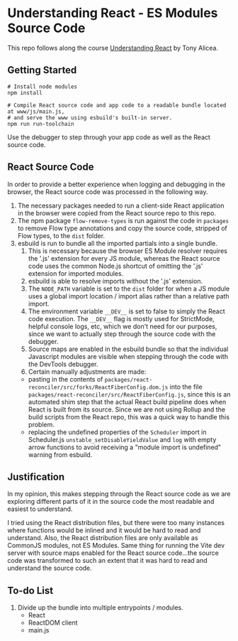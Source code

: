 # Understanding React - ES Modules Source Code

This repo follows along the course [Understanding React](https://understandingreact.com/) by Tony Alicea.

## Getting Started

```
# Install node modules
npm install

# Compile React source code and app code to a readable bundle located at www/js/main.js,
# and serve the www using esbuild's built-in server.
npm run run-toolchain
```

Use the debugger to step through your app code as well as the React source code.

## React Source Code

In order to provide a better experience when logging and debugging in the browser, the React source code was processed in the following way.

1. The necessary packages needed to run a client-side React application in the browser were copied from the React source repo to this repo.
1. The npm package `flow-remove-types` is run against the code in `packages` to remove Flow type annotations and copy the source code, stripped of Flow types, to the `dist` folder.
1. esbuild is run to bundle all the imported partials into a single bundle.
    1. This is necessary because the browser ES Module resolver requires the '.js' extension for every JS module, whereas the React source code uses the common Node.js shortcut of omitting the '.js' extension for imported modules.
    1. esbuild is able to resolve imports without the '.js' extension.
    1. The `NODE_PATH` variable is set to the `dist` folder for when a JS module uses a global import location / import alias rather than a relative path import.
    1. The environment variable `__DEV__` is set to false to simply the React code execution. The `__DEV__` flag is mostly used for StrictMode, helpful console logs, etc, which we don't need for our purposes, since we want to actually step through the source code with the debugger.
    1. Source maps are enabled in the esbuild bundle so that the individual Javascript modules are visible when stepping through the code with the DevTools debugger.
    1. Certain manually adjustments are made:
    - pasting in the contents of `packages/react-reconciler/src/forks/ReactFiberConfig.dom.js` into the file `packages/react-reconciler/src/ReactFiberConfig.js`, since this is an automated shim step that the actual React build pipeline does when React is built from its source. Since we are not using Rollup and the build scripts from the React repo, this was a quick way to handle this problem.
    - replacing the undefined properties of the `Scheduler` import in Scheduler.js `unstable_setDisableYieldValue` and `log` with empty arrow functions to avoid receiving a "module import is undefined" warning from esbuild.


## Justification
In my opinion, this makes stepping through the React source code as we are exploring different parts of it in the source code the most readable and easiest to understand.

I tried using the React distribution files, but there were too many instances where functions would be inlined and it would be hard to read and understand. Also, the React distribution files are only available as CommonJS modules, not ES Modules. Same thing for running the Vite dev server with source maps enabled for the React source code...the source code was transformed to such an extent that it was hard to read and understand the source code.

## To-do List
1. Divide up the bundle into multiple entrypoints / modules.
    - React
    - ReactDOM client
    - main.js